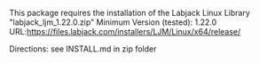 This package requires the installation of the Labjack Linux Library "labjack_ljm_1.22.0.zip"
Minimum Version (tested): 1.22.0
URL:https://files.labjack.com/installers/LJM/Linux/x64/release/

Directions: see INSTALL.md in zip folder